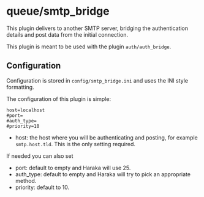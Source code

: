 queue/smtp\_bridge
===============

This plugin delivers to another SMTP server, bridging the authentication
details and post data from the initial connection.

This plugin is meant to be used with the plugin `auth/auth_bridge`.

Configuration
-------------

Configuration is stored in `config/smtp_bridge.ini` and uses the INI
style formatting. 

The configuration of this plugin is simple:

    host=localhost
    #port=
    #auth_type=
    #priority=10

* host: the host where you will be authenticating and posting,
for example `smtp.host.tld`. This is the only setting required. 

If needed you can also set

* port: default to empty and Haraka will use 25. 
* auth_type: default to empty and Haraka will try to pick an appropriate method. 
* priority: default to 10. 

